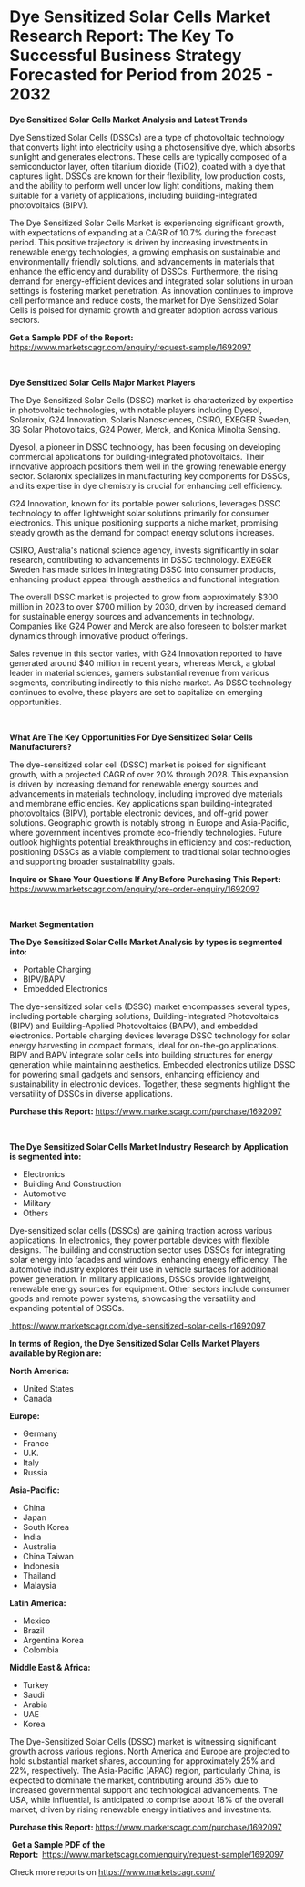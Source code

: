 <p><h1>Dye Sensitized Solar Cells Market Research Report: The Key To Successful Business Strategy Forecasted for Period from 2025 - 2032</h1></p><p><strong>Dye Sensitized Solar Cells Market Analysis and Latest Trends</strong></p>
<p><p>Dye Sensitized Solar Cells (DSSCs) are a type of photovoltaic technology that converts light into electricity using a photosensitive dye, which absorbs sunlight and generates electrons. These cells are typically composed of a semiconductor layer, often titanium dioxide (TiO2), coated with a dye that captures light. DSSCs are known for their flexibility, low production costs, and the ability to perform well under low light conditions, making them suitable for a variety of applications, including building-integrated photovoltaics (BIPV).</p><p>The Dye Sensitized Solar Cells Market is experiencing significant growth, with expectations of expanding at a CAGR of 10.7% during the forecast period. This positive trajectory is driven by increasing investments in renewable energy technologies, a growing emphasis on sustainable and environmentally friendly solutions, and advancements in materials that enhance the efficiency and durability of DSSCs. Furthermore, the rising demand for energy-efficient devices and integrated solar solutions in urban settings is fostering market penetration. As innovation continues to improve cell performance and reduce costs, the market for Dye Sensitized Solar Cells is poised for dynamic growth and greater adoption across various sectors.</p></p>
<p><strong>Get a Sample PDF of the Report:&nbsp;</strong> <a href="https://www.marketscagr.com/enquiry/request-sample/1692097?utm_campaign=1999&utm_medium=2&utm_source=Github&utm_content=ia&utm_term=07012025&utm_id=dye-sensitized-solar-cells">https://www.marketscagr.com/enquiry/request-sample/1692097</a></p>
<p>&nbsp;</p>
<p><strong>Dye Sensitized Solar Cells Major Market Players</strong></p>
<p><p>The Dye Sensitized Solar Cells (DSSC) market is characterized by expertise in photovoltaic technologies, with notable players including Dyesol, Solaronix, G24 Innovation, Solaris Nanosciences, CSIRO, EXEGER Sweden, 3G Solar Photovoltaics, G24 Power, Merck, and Konica Minolta Sensing. </p><p>Dyesol, a pioneer in DSSC technology, has been focusing on developing commercial applications for building-integrated photovoltaics. Their innovative approach positions them well in the growing renewable energy sector. Solaronix specializes in manufacturing key components for DSSCs, and its expertise in dye chemistry is crucial for enhancing cell efficiency. </p><p>G24 Innovation, known for its portable power solutions, leverages DSSC technology to offer lightweight solar solutions primarily for consumer electronics. This unique positioning supports a niche market, promising steady growth as the demand for compact energy solutions increases. </p><p>CSIRO, Australia's national science agency, invests significantly in solar research, contributing to advancements in DSSC technology. EXEGER Sweden has made strides in integrating DSSC into consumer products, enhancing product appeal through aesthetics and functional integration.</p><p>The overall DSSC market is projected to grow from approximately $300 million in 2023 to over $700 million by 2030, driven by increased demand for sustainable energy sources and advancements in technology. Companies like G24 Power and Merck are also foreseen to bolster market dynamics through innovative product offerings. </p><p>Sales revenue in this sector varies, with G24 Innovation reported to have generated around $40 million in recent years, whereas Merck, a global leader in material sciences, garners substantial revenue from various segments, contributing indirectly to this niche market. As DSSC technology continues to evolve, these players are set to capitalize on emerging opportunities.</p></p>
<p>&nbsp;</p>
<p><strong>What Are The Key Opportunities For Dye Sensitized Solar Cells Manufacturers?</strong></p>
<p><p>The dye-sensitized solar cell (DSSC) market is poised for significant growth, with a projected CAGR of over 20% through 2028. This expansion is driven by increasing demand for renewable energy sources and advancements in materials technology, including improved dye materials and membrane efficiencies. Key applications span building-integrated photovoltaics (BIPV), portable electronic devices, and off-grid power solutions. Geographic growth is notably strong in Europe and Asia-Pacific, where government incentives promote eco-friendly technologies. Future outlook highlights potential breakthroughs in efficiency and cost-reduction, positioning DSSCs as a viable complement to traditional solar technologies and supporting broader sustainability goals.</p></p>
<p><strong>Inquire or Share Your Questions If Any Before Purchasing This Report:</strong> <a href="https://www.marketscagr.com/enquiry/pre-order-enquiry/1692097?utm_campaign=1999&utm_medium=2&utm_source=Github&utm_content=ia&utm_term=07012025&utm_id=dye-sensitized-solar-cells">https://www.marketscagr.com/enquiry/pre-order-enquiry/1692097</a></p>
<p>&nbsp;</p>
<p><strong>Market Segmentation</strong></p>
<p><strong>The Dye Sensitized Solar Cells Market Analysis by types is segmented into:</strong></p>
<p><ul><li>Portable Charging</li><li>BIPV/BAPV</li><li>Embedded Electronics</li></ul></p>
<p><p>The dye-sensitized solar cells (DSSC) market encompasses several types, including portable charging solutions, Building-Integrated Photovoltaics (BIPV) and Building-Applied Photovoltaics (BAPV), and embedded electronics. Portable charging devices leverage DSSC technology for solar energy harvesting in compact formats, ideal for on-the-go applications. BIPV and BAPV integrate solar cells into building structures for energy generation while maintaining aesthetics. Embedded electronics utilize DSSC for powering small gadgets and sensors, enhancing efficiency and sustainability in electronic devices. Together, these segments highlight the versatility of DSSCs in diverse applications.</p></p>
<p><strong>Purchase this Report:&nbsp;</strong><a href="https://www.marketscagr.com/purchase/1692097?utm_campaign=1999&utm_medium=2&utm_source=Github&utm_content=ia&utm_term=07012025&utm_id=dye-sensitized-solar-cells">https://www.marketscagr.com/purchase/1692097</a></p>
<p>&nbsp;</p>
<p><strong>The Dye Sensitized Solar Cells Market Industry Research by Application is segmented into:</strong></p>
<p><ul><li>Electronics</li><li>Building And Construction</li><li>Automotive</li><li>Military</li><li>Others</li></ul></p>
<p><p>Dye-sensitized solar cells (DSSCs) are gaining traction across various applications. In electronics, they power portable devices with flexible designs. The building and construction sector uses DSSCs for integrating solar energy into facades and windows, enhancing energy efficiency. The automotive industry explores their use in vehicle surfaces for additional power generation. In military applications, DSSCs provide lightweight, renewable energy sources for equipment. Other sectors include consumer goods and remote power systems, showcasing the versatility and expanding potential of DSSCs.</p></p>
<p><a href="https://www.marketscagr.com/dye-sensitized-solar-cells-r1692097?utm_campaign=1999&utm_medium=2&utm_source=Github&utm_content=ia&utm_term=07012025&utm_id=dye-sensitized-solar-cells">&nbsp;https://www.marketscagr.com/dye-sensitized-solar-cells-r1692097</a></p>
<p><strong>In terms of Region, the Dye Sensitized Solar Cells Market Players available by Region are:</strong></p>
<p>
    <p> <strong> North America: </strong>
        <ul>
            <li>United States</li>
            <li>Canada</li>
        </ul>
        </p> 
    <p> <strong> Europe: </strong>
        <ul>
            <li>Germany</li>
            <li>France</li>
            <li>U.K.</li>
            <li>Italy</li>
            <li>Russia</li>
        </ul>
        </p> 
    <p> <strong> Asia-Pacific: </strong>
        <ul>
            <li>China</li>
            <li>Japan</li>
            <li>South Korea</li>
            <li>India</li>
            <li>Australia</li>
            <li>China Taiwan</li>
            <li>Indonesia</li>
            <li>Thailand</li>
            <li>Malaysia</li>
        </ul>
        </p> 
    <p> <strong> Latin America: </strong>
        <ul>
            <li>Mexico</li>
            <li>Brazil</li>
            <li>Argentina Korea</li>
            <li>Colombia</li>
        </ul>
        </p> 
    <p> <strong> Middle East & Africa: </strong>
        <ul>
            <li>Turkey</li>
            <li>Saudi</li>
            <li>Arabia</li>
            <li>UAE</li>
            <li>Korea</li>
        </ul>
    </p>
    </p>
<p><p>The Dye-Sensitized Solar Cells (DSSC) market is witnessing significant growth across various regions. North America and Europe are projected to hold substantial market shares, accounting for approximately 25% and 22%, respectively. The Asia-Pacific (APAC) region, particularly China, is expected to dominate the market, contributing around 35% due to increased governmental support and technological advancements. The USA, while influential, is anticipated to comprise about 18% of the overall market, driven by rising renewable energy initiatives and investments.</p></p>
<p><strong>Purchase this Report: </strong><a href="https://www.marketscagr.com/purchase/1692097?utm_campaign=1999&utm_medium=2&utm_source=Github&utm_content=ia&utm_term=07012025&utm_id=dye-sensitized-solar-cells">https://www.marketscagr.com/purchase/1692097</a></p>
<p>&nbsp;<strong>Get a Sample PDF of the Report:&nbsp;&nbsp;</strong><a href="https://www.marketscagr.com/enquiry/request-sample/1692097?utm_campaign=1999&utm_medium=2&utm_source=Github&utm_content=ia&utm_term=07012025&utm_id=dye-sensitized-solar-cells">https://www.marketscagr.com/enquiry/request-sample/1692097</a></p>
<p><strong></strong></p>
<p>Check more reports on <a href="https://www.marketscagr.com/?utm_campaign=1999&utm_medium=2&utm_source=Github&utm_content=ia&utm_term=07012025&utm_id=dye-sensitized-solar-cells">https://www.marketscagr.com/</a></p>